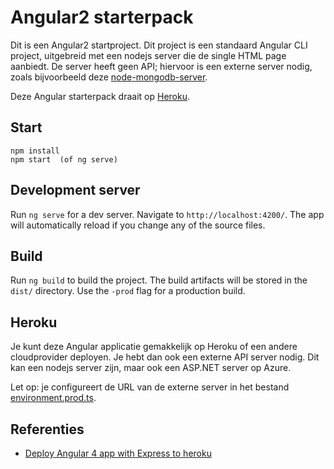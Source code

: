 # Angular2 starterpack

Dit is een Angular2 startproject. Dit project is een standaard Angular CLI project, uitgebreid met een nodejs server die de single HTML page aanbiedt. De server heeft geen API; hiervoor is een externe server nodig, zoals bijvoorbeeld deze [node-mongodb-server](https://github.com/avansinformatica/node-mongodb-server).

Deze Angular starterpack draait op [Heroku](https://angular-avans-starter.herokuapp.com).

## Start

```
npm install
npm start  (of ng serve)
```

## Development server

Run `ng serve` for a dev server. Navigate to `http://localhost:4200/`. The app will automatically reload if you change any of the source files.

## Build

Run `ng build` to build the project. The build artifacts will be stored in the `dist/` directory. Use the `-prod` flag for a production build.

## Heroku
Je kunt deze Angular applicatie gemakkelijk op Heroku of een andere cloudprovider deployen. Je hebt dan ook een externe API server nodig. Dit kan een nodejs server zijn, maar ook een ASP.NET server op Azure. 

Let op: je configureert de URL van de externe server in het bestand [environment.prod.ts](https://github.com/avansinformatica/angular-starterpack/blob/master/src/environments/environment.prod.ts). 

## Referenties
- [Deploy Angular 4 app with Express to heroku](https://medium.com/@ervib/deploy-angular-4-app-with-express-to-heroku-6113146915ca)